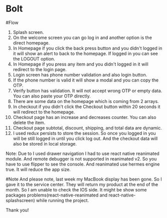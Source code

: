 # Bolt

#Flow

1. Splash screen.
2. On the welcome screen you can go log in and another option is the direct homepage.
3. In Homepage if you click the back press button and you didn't logged in it will show an alert to back to the homepage. If logged in you can see the LOGOUT option.
4. In Homepage if you press any item and you didn't logged in it will redirect to the login page.
5. Login screen has phone number validation and also login button.
6. If the phone number is valid it will show a modal and you can copy the OTP.
7. Verify button has validation. It will not accept wrong OTP or empty data. You can also paste your OTP directly.
8. There are some data on the homepage which is coming from 2 arrays.
9. In checkout if you didn't click the Checkout button within 20 seconds it will redirect to the homepage.
10. Checkout page has an increase and decreases counter. You can also delete the item.
11. Checkout page subtotal, discount, shipping, and total data are dynamic.
12. I used redux persists to store the session. So once you logged in you will be still logged in until you click log out. And the checkout data will also be stored in local storage.

Note: Due to I used drawer navigation I had to use react native reanimated module. And remote debugger is not supported in reanimated v2. So you have to use flipper to see the console. And reanimated use hermes engine true. It will reduce the app size.

#Note
And please note, last week my MacBook display has been gone. So I gave it to the service center. They will return my product at the end of the month. So I am unable to check the IOS side. It might be show some packages problems(react-native-reanimated and react-native-splashscreen) while running the project.

Thank you!
